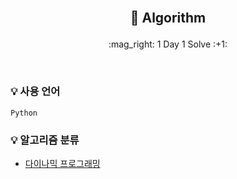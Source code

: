 <br/>


## <p align="center"> :book: Algorithm
<p align="center"> :mag_right: 1 Day 1 Solve :+1: </p> 

<br/>

### :bulb: 사용 언어
```
Python
```
 

### :bulb: 알고리즘 분류
 - [다이나믹 프로그래밍](https://github.com/JeongEunJi1127/Algorithm/tree/master/%EB%8B%A4%EC%9D%B4%EB%82%98%EB%AF%B9%20%ED%94%84%EB%A1%9C%EA%B7%B8%EB%9E%98%EB%B0%8D)
